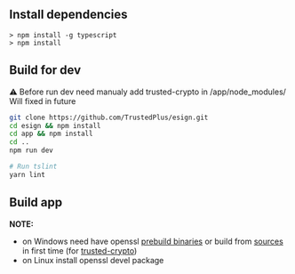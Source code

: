 ## Install dependencies

```
> npm install -g typescript
> npm install

```

## Build for dev
⚠️ Before run dev need manualy add trusted-crypto in /app/node_modules/ Will fixed in future
```bash
git clone https://github.com/TrustedPlus/esign.git
cd esign && npm install
cd app && npm install
cd ..
npm run dev

# Run tslint
yarn lint
```

## Build app
**NOTE:**
* on Windows need have openssl [prebuild binaries](https://wiki.openssl.org/index.php/Binaries) or build from [sources](https://github.com/openssl/openssl/tree/OpenSSL_1_0_2k) in first time (for [trusted-crypto](https://github.com/TrustedPlus/crypto/blob/master/binding.gyp#L57))
* on Linux install openssl devel package
